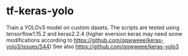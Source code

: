 # tf-keras-yolo 
Train a YOLOv3 model on custom dasets. 
The scripts are tested using tensorflow1.15.2 and keras2.2.4 (higher eversion keras may need some modifications according to https://github.com/qqwweee/keras-yolo3/issues/544)
See also https://github.com/qqwweee/keras-yolo3
